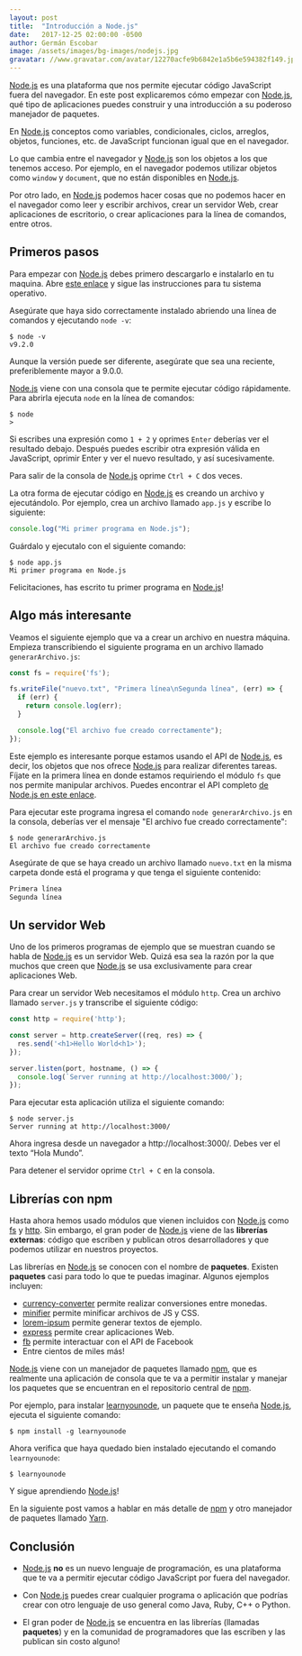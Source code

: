 ```yaml
---
layout: post
title:  "Introducción a Node.js"
date:   2017-12-25 02:00:00 -0500
author: Germán Escobar
image: /assets/images/bg-images/nodejs.jpg
gravatar: //www.gravatar.com/avatar/12270acfe9b6842e1a5b6e594382f149.jpg?s=80
---
```


<a href="https://nodejs.org/en/" target="_blank">Node.js</a> es una plataforma que nos permite ejecutar código JavaScript fuera del navegador. En este post explicaremos cómo empezar con <a href="https://nodejs.org/en/" target="_blank">Node.js</a>, qué tipo de aplicaciones puedes construir y una introducción a su poderoso manejador de paquetes.<!-- more -->

En <a href="https://nodejs.org/en/" target="_blank">Node.js</a> conceptos como variables, condicionales, ciclos, arreglos, objetos, funciones, etc. de JavaScript funcionan igual que en el navegador.

Lo que cambia entre el navegador y <a href="https://nodejs.org/en/" target="_blank">Node.js</a> son los objetos a los que tenemos acceso. Por ejemplo, en el navegador podemos utilizar objetos como `window` y `document`,  que no están disponibles en <a href="https://nodejs.org/en/" target="_blank">Node.js</a>.

Por otro lado, en <a href="https://nodejs.org/en/" target="_blank">Node.js</a> podemos hacer cosas que no podemos hacer en el navegador como leer y escribir archivos, crear un servidor Web, crear aplicaciones de escritorio, o crear aplicaciones para la línea de comandos, entre otros.

## Primeros pasos

Para empezar con <a href="https://nodejs.org/en/" target="_blank">Node.js</a> debes primero descargarlo e instalarlo en tu maquina. Abre <a href="https://github.com/makeitrealcamp/node-installation" target="_blank">este enlace</a> y sigue las instrucciones para tu sistema operativo.

Asegúrate que haya sido correctamente instalado abriendo una línea de comandos y ejecutando `node -v`:

```shell
$ node -v
v9.2.0
```

Aunque la versión puede ser diferente, asegúrate que sea una reciente, preferiblemente mayor a 9.0.0.

<a href="https://nodejs.org/en/" target="_blank">Node.js</a> viene con una consola que te permite ejecutar código rápidamente. Para abrirla ejecuta `node` en la línea de comandos:

```shell
$ node
>
```

Si escribes una expresión como `1 + 2` y oprimes `Enter` deberías ver el resultado debajo. Después puedes escribir otra expresión válida en JavaScript, oprimir Enter y ver el nuevo resultado, y así sucesivamente.

Para salir de la consola de <a href="https://nodejs.org/en/" target="_blank">Node.js</a> oprime `Ctrl + C` dos veces.

La otra forma de ejecutar código en <a href="https://nodejs.org/en/" target="_blank">Node.js</a> es creando un archivo y ejecutándolo. Por ejemplo, crea un archivo llamado `app.js` y escribe lo siguiente:

```js
console.log("Mi primer programa en Node.js");
```

Guárdalo y ejecutalo con el siguiente comando:

```shell
$ node app.js
Mi primer programa en Node.js
```

Felicitaciones, has escrito tu primer programa en <a href="https://nodejs.org/en/" target="_blank">Node.js</a>!

## Algo más interesante

Veamos el siguiente ejemplo que va a crear un archivo en nuestra máquina. Empieza transcribiendo el siguiente programa en un archivo llamado `generarArchivo.js`:

```js
const fs = require('fs');

fs.writeFile("nuevo.txt", "Primera línea\nSegunda línea", (err) => {
  if (err) {
    return console.log(err);
  }

  console.log("El archivo fue creado correctamente");
});
```

Este ejemplo es interesante porque estamos usando el API de <a href="https://nodejs.org/en/" target="_blank">Node.js</a>, es decir, los objetos que nos ofrece <a href="https://nodejs.org/en/" target="_blank">Node.js</a> para realizar diferentes tareas. Fíjate en la primera línea en donde estamos requiriendo el módulo `fs` que nos permite manipular archivos. Puedes encontrar el API completo <a href="https://nodejs.org/api/" target="_blank">de Node.js en este enlace</a>.

Para ejecutar este programa ingresa el comando `node generarArchivo.js` en la consola, deberías ver el mensaje "El archivo fue creado correctamente":

```shell
$ node generarArchivo.js
El archivo fue creado correctamente
```

Asegúrate de que se haya creado un archivo llamado `nuevo.txt` en la misma carpeta donde está el programa y que tenga el siguiente contenido:

```txt
Primera línea
Segunda línea
```

## Un servidor Web

Uno de los primeros programas de ejemplo que se muestran cuando se habla de <a href="https://nodejs.org/en/" target="_blank">Node.js</a> es un servidor Web. Quizá esa sea la razón por la que muchos que creen que <a href="https://nodejs.org/en/" target="_blank">Node.js</a> se usa exclusivamente para crear aplicaciones Web.

Para crear un servidor Web necesitamos el módulo `http`. Crea un archivo llamado `server.js` y transcribe el siguiente código:

```js
const http = require('http');

const server = http.createServer((req, res) => {
  res.send('<h1>Hello World<h1>');
});

server.listen(port, hostname, () => {
  console.log(`Server running at http://localhost:3000/`);
});
```

Para ejecutar esta aplicación utiliza el siguiente comando:

```shell
$ node server.js
Server running at http://localhost:3000/
```

Ahora ingresa desde un navegador a http://localhost:3000/. Debes ver el texto “Hola Mundo”.

Para detener el servidor oprime `Ctrl + C` en la consola.

## Librerías con npm

Hasta ahora hemos usado módulos que vienen incluidos con <a href="https://nodejs.org/en/" target="_blank">Node.js</a> como [fs]([) y [http](https://nodejs.org/api/http.html). Sin embargo, el gran poder de <a href="https://nodejs.org/en/" target="_blank">Node.js</a> viene de las **librerías externas**: código que escriben y publican otros desarrolladores y que podemos utilizar en nuestros proyectos.

Las librerías en <a href="https://nodejs.org/en/" target="_blank">Node.js</a> se conocen con el nombre de **paquetes**. Existen **paquetes** casi para todo lo que te puedas imaginar. Algunos ejemplos incluyen:

* [currency-converter]([https://www.npmjs.com/package/currency-converter) permite realizar conversiones entre monedas.
* [minifier]([minifier]https://www.npmjs.com/package/minifier) permite minificar archivos de JS y CSS.
* [lorem-ipsum]([lorem-ipsum]https://www.npmjs.com/package/lorem-ipsum) permite generar textos de ejemplo.
* [express]([express]https://www.npmjs.com/package/express) permite crear aplicaciones Web.
* [fb](https://www.npmjs.com/package/fb) permite interactuar con el API de Facebook
* Entre cientos de miles más!

<a href="https://nodejs.org/en/" target="_blank">Node.js</a> viene con un manejador de paquetes llamado <a href="https://www.npmjs.org/" target="_blank">npm</a>, que es realmente una aplicación de consola que te va a permitir instalar y manejar los paquetes que se encuentran en el repositorio central de <a href="https://www.npmjs.org/" target="_blank">npm</a>.

Por ejemplo, para instalar <a href="https://github.com/workshopper/learnyounode" target="_blank">learnyounode</a>, un paquete que te enseña <a href="https://nodejs.org/en/" target="_blank">Node.js</a>, ejecuta el siguiente comando:

```shell
$ npm install -g learnyounode
```

Ahora verifica que haya quedado bien instalado ejecutando el comando `learnyounode`:

```shell
$ learnyounode
```

Y sigue aprendiendo <a href="https://nodejs.org/en/" target="_blank">Node.js</a>!

En la siguiente post vamos a hablar en más detalle de <a href="https://www.npmjs.org/" target="_blank">npm</a> y otro manejador de paquetes llamado <a href="https://yarnpkg.com/en/" target="_blank">Yarn</a>.

## Conclusión

* <a href="https://nodejs.org/en/" target="_blank">Node.js</a> **no** es un nuevo lenguaje de programación, es una plataforma que te va a permitir ejecutar código JavaScript por fuera del navegador.

* Con <a href="https://nodejs.org/en/" target="_blank">Node.js</a> puedes crear cualquier programa o aplicación que podrías crear con otro lenguaje de uso general como Java, Ruby, C++ o Python.

* El gran poder de <a href="https://nodejs.org/en/" target="_blank">Node.js</a> se encuentra en las librerías (llamadas **paquetes**) y en la comunidad de programadores que las escriben y las publican sin costo alguno!
